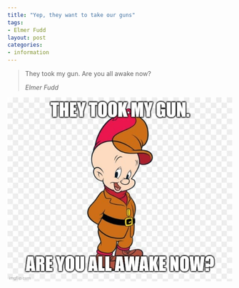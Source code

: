 ```yaml
---
title: "Yep, they want to take our guns"
tags:
- Elmer Fudd
layout: post
categories:
- information
---
```


> They took my gun. Are you all awake now?
>
> <cite>Elmer Fudd</cite>

![They want to take our guns](/assets/img/20200610-elmer-fudd.jpg)

